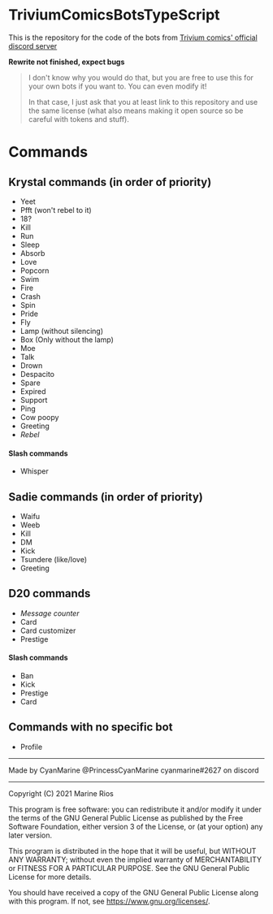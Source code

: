 # TriviumComicsBotsTypeScript
This is the repository for the code of the bots from [Trivium comics' official discord server](https://discord.com/invite/sF6Hupjf8S)

**Rewrite not finished, expect bugs**

> I don't know why you would do that, but you are free to use this for your own bots if you want to. You can even modify it!
> 
> In that case, I just ask that you at least link to this repository and use the same license (what also means making it open source so be careful with tokens and stuff).


# Commands
## Krystal commands (in order of priority)
- Yeet
- Pfft (won't rebel to it)
- 18?
- Kill
- Run
- Sleep
- Absorb
- Love
- Popcorn
- Swim
- Fire
- Crash
- Spin
- Pride
- Fly
- Lamp (without silencing)
- Box (Only without the lamp)
- Moe
- Talk
- Drown
- Despacito
- Spare
- Expired
- Support
- Ping
- Cow poopy
- Greeting
- *Rebel*
#### Slash commands
- Whisper

## Sadie commands (in order of priority)
- Waifu
- Weeb
- Kill
- DM
- Kick
- Tsundere (like/love)
- Greeting


## D20 commands
- *Message counter*
- Card
- Card customizer
- Prestige

#### Slash commands
- Ban
- Kick
- Prestige
- Card

## Commands with no specific bot
- Profile

-----

Made by CyanMarine @PrincessCyanMarine
cyanmarine#2627 on discord

-----
Copyright (C) 2021 Marine Rios

This program is free software: you can redistribute it and/or modify it under the terms of the GNU General Public License as published by the Free Software Foundation, either version 3 of the License, or (at your option) any later version.

This program is distributed in the hope that it will be useful, but WITHOUT ANY WARRANTY; without even the implied warranty of MERCHANTABILITY or FITNESS FOR A PARTICULAR PURPOSE.  See the GNU General Public License for more details.

You should have received a copy of the GNU General Public License along with this program.  If not, see <https://www.gnu.org/licenses/>.
